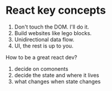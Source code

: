# React key concepts

1. Don't touch the DOM. I'll do it.
2. Build websites like lego blocks.
3. Unidirectional data flow.
4. UI, the rest is up to you.

How to be a great react dev?

1. decide on comonents
2. decide the state and where it lives
3. what changes when state changes
